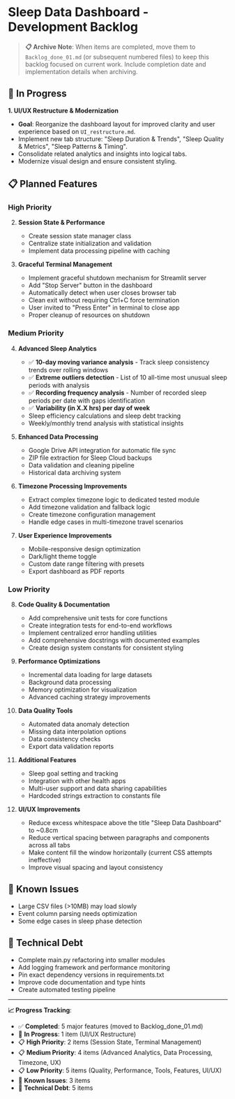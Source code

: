 # Sleep Data Dashboard - Development Backlog

> **📋 Archive Note**: When items are completed, move them to `Backlog_done_01.md` (or subsequent numbered files) to keep this backlog focused on current work. Include completion date and implementation details when archiving.

## 🚧 In Progress
**1. UI/UX Restructure & Modernization**
   - **Goal**: Reorganize the dashboard layout for improved clarity and user experience based on `UI_restructure.md`.
   - Implement new tab structure: "Sleep Duration & Trends", "Sleep Quality & Metrics", "Sleep Patterns & Timing".
   - Consolidate related analytics and insights into logical tabs.
   - Modernize visual design and ensure consistent styling.

## 📋 Planned Features

### High Priority
2. **Session State & Performance**
   - Create session state manager class
   - Centralize state initialization and validation
   - Implement data processing pipeline with caching

3. **Graceful Terminal Management**
   - Implement graceful shutdown mechanism for Streamlit server
   - Add "Stop Server" button in the dashboard
   - Automatically detect when user closes browser tab
   - Clean exit without requiring Ctrl+C force termination
   - User invited to "Press Enter" in terminal to close app
   - Proper cleanup of resources on shutdown

### Medium Priority
4. **Advanced Sleep Analytics**
   - ✅ **10-day moving variance analysis** - Track sleep consistency trends over rolling windows
   - ✅ **Extreme outliers detection** - List of 10 all-time most unusual sleep periods with analysis
   - ✅ **Recording frequency analysis** - Number of recorded sleep periods per date with gaps identification
   - ✅ **Variability (in X.X hrs) per day of week**
   - Sleep efficiency calculations and sleep debt tracking
   - Weekly/monthly trend analysis with statistical insights

5. **Enhanced Data Processing**
   - Google Drive API integration for automatic file sync
   - ZIP file extraction for Sleep Cloud backups
   - Data validation and cleaning pipeline
   - Historical data archiving system

6. **Timezone Processing Improvements**
   - Extract complex timezone logic to dedicated tested module
   - Add timezone validation and fallback logic
   - Create timezone configuration management
   - Handle edge cases in multi-timezone travel scenarios

7. **User Experience Improvements**
   - Mobile-responsive design optimization
   - Dark/light theme toggle
   - Custom date range filtering with presets
   - Export dashboard as PDF reports

### Low Priority
8. **Code Quality & Documentation**
   - Add comprehensive unit tests for core functions
   - Create integration tests for end-to-end workflows
   - Implement centralized error handling utilities
   - Add comprehensive docstrings with documented examples
   - Create design system constants for consistent styling

9. **Performance Optimizations**
    - Incremental data loading for large datasets
    - Background data processing
    - Memory optimization for visualization
    - Advanced caching strategy improvements

10. **Data Quality Tools**
    - Automated data anomaly detection
    - Missing data interpolation options
    - Data consistency checks
    - Export data validation reports

11. **Additional Features**
    - Sleep goal setting and tracking
    - Integration with other health apps
    - Multi-user support and data sharing capabilities
    - Hardcoded strings extraction to constants file

12. **UI/UX Improvements**
    - Reduce excess whitespace above the title "Sleep Data Dashboard" to ~0.8cm
    - Reduce vertical spacing between paragraphs and components across all tabs
    - Make content fill the window horizontally (current CSS attempts ineffective)
    - Improve visual spacing and layout consistency

## 🐛 Known Issues
- Large CSV files (>10MB) may load slowly
- Event column parsing needs optimization
- Some edge cases in sleep phase detection

## 🔧 Technical Debt
- Complete main.py refactoring into smaller modules
- Add logging framework and performance monitoring
- Pin exact dependency versions in requirements.txt
- Improve code documentation and type hints
- Create automated testing pipeline

---

**📈 Progress Tracking**: 
- ✅ **Completed**: 5 major features (moved to Backlog_done_01.md)
- 🚧 **In Progress**: 1 item (UI/UX Restructure)
- 📋 **High Priority**: 2 items (Session State, Terminal Management)
- 📋 **Medium Priority**: 4 items (Advanced Analytics, Data Processing, Timezone, UX)
- 📋 **Low Priority**: 5 items (Quality, Performance, Tools, Features, UI/UX)
- 🐛 **Known Issues**: 3 items
- 🔧 **Technical Debt**: 5 items